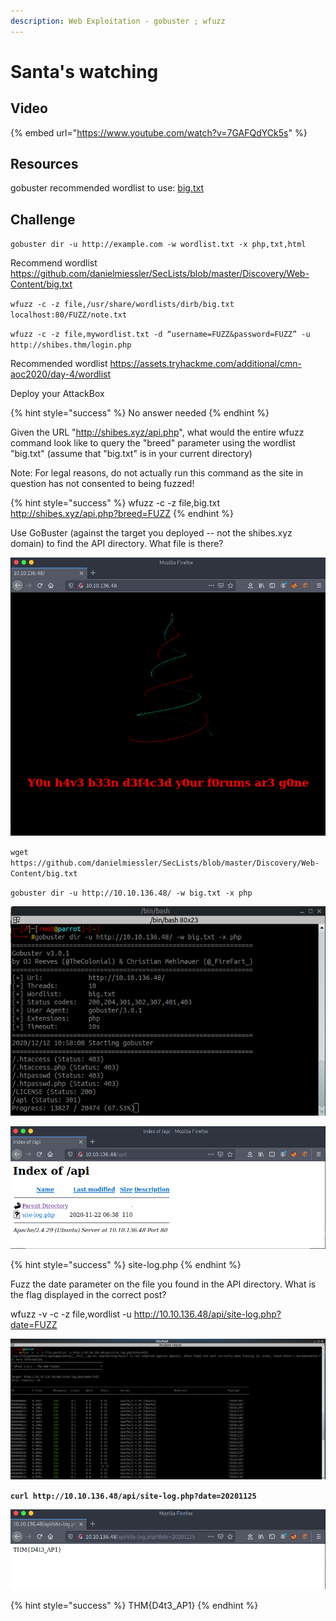 ```yaml
---
description: Web Exploitation - gobuster ; wfuzz
---
```


# Santa's watching

## Video

{% embed url="https://www.youtube.com/watch?v=7GAFQdYCk5s" %}

## Resources

gobuster recommended wordlist﻿ to use: [big.txt](https://github.com/danielmiessler/SecLists/blob/master/Discovery/Web-Content/big.txt)



## Challenge

`gobuster dir -u http://example.com -w wordlist.txt -x php,txt,html`

Recommend wordlist https://github.com/danielmiessler/SecLists/blob/master/Discovery/Web-Content/big.txt

`wfuzz -c -z file,/usr/share/wordlists/dirb/big.txt localhost:80/FUZZ/note.txt`

`wfuzz -c -z file,mywordlist.txt -d “username=FUZZ&password=FUZZ” -u http://shibes.thm/login.php`

Recommended wordlist https://assets.tryhackme.com/additional/cmn-aoc2020/day-4/wordlist

Deploy your AttackBox 

{% hint style="success" %}
No answer needed
{% endhint %}

Given the URL "http://shibes.xyz/api.php", what would the entire wfuzz command look like to query the "breed" parameter using the wordlist "big.txt" \(assume that "big.txt" is in your current directory\)

Note: For legal reasons, do not actually run this command as the site in question has not consented to being fuzzed!

{% hint style="success" %}
wfuzz -c -z file,big.txt http://shibes.xyz/api.php?breed=FUZZ
{% endhint %}

Use GoBuster \(against the target you deployed -- not the shibes.xyz domain\) to find the API directory. What file is there?

![](../.gitbook/assets/image%20%288%29.png)

`wget https://github.com/danielmiessler/SecLists/blob/master/Discovery/Web-Content/big.txt`

`gobuster dir -u http://10.10.136.48/ -w big.txt -x php`

![](../.gitbook/assets/image%20%2815%29.png)

![](../.gitbook/assets/image.png)

{% hint style="success" %}
site-log.php
{% endhint %}

Fuzz the date parameter on the file you found in the API directory. What is the flag displayed in the correct post?

wfuzz -v -c -z file,wordlist -u http://10.10.136.48/api/site-log.php?date=FUZZ

![](../.gitbook/assets/image%20%2811%29.png)

**`curl http://10.10.136.48/api/site-log.php?date=20201125`**

![](../.gitbook/assets/image%20%2830%29.png)

{% hint style="success" %}
THM{D4t3\_AP1}
{% endhint %}

